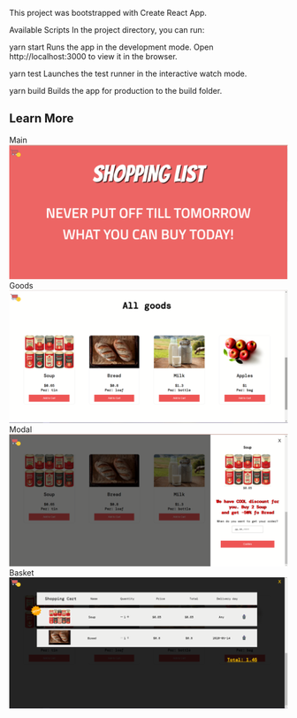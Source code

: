 This project was bootstrapped with Create React App.

Available Scripts
In the project directory, you can run:

yarn start
Runs the app in the development mode.
Open http://localhost:3000 to view it in the browser.

yarn test
Launches the test runner in the interactive watch mode.

yarn build
Builds the app for production to the build folder.

## Learn More

 Main
![alt text](screenshots/main.png "Header Page")
Goods
![alt text](screenshots/goods.png "Page with goods")
Modal
![alt text](screenshots/confirm.png "Modal icon with confirmation")
Basket
![alt text](screenshots/basket.png "Basket")
